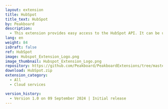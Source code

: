 ```yaml
---
layout: extension
title: HubSpot
title_text: HubSpot
by: Peakboard
description: 
  - This extension provides easy access to the HubSpot API. It can be used to retrieve and read tickets from HubSpot. 
lang: en
weight: 84
isDraft: false
ref: HubSpot
image: Hubspot_Extension_Logo.png
image_thumbnail: Hubspot_Extension_Logo.png
repository: https://github.com/Peakboard/PeakboardExtensions/tree/master/HubSpot
download: HubSpot.zip
extension_category:
  - All
  - Cloud services

version_history:
  - Version 1.0 on 09 September 2024 | Initial release
---
```

